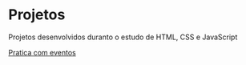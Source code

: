 # Projetos
 Projetos desenvolvidos duranto o estudo de HTML, CSS e JavaScript

[Pratica com eventos](https://joiceclemente.github.io/Projetos/addListener%20pratica/)
